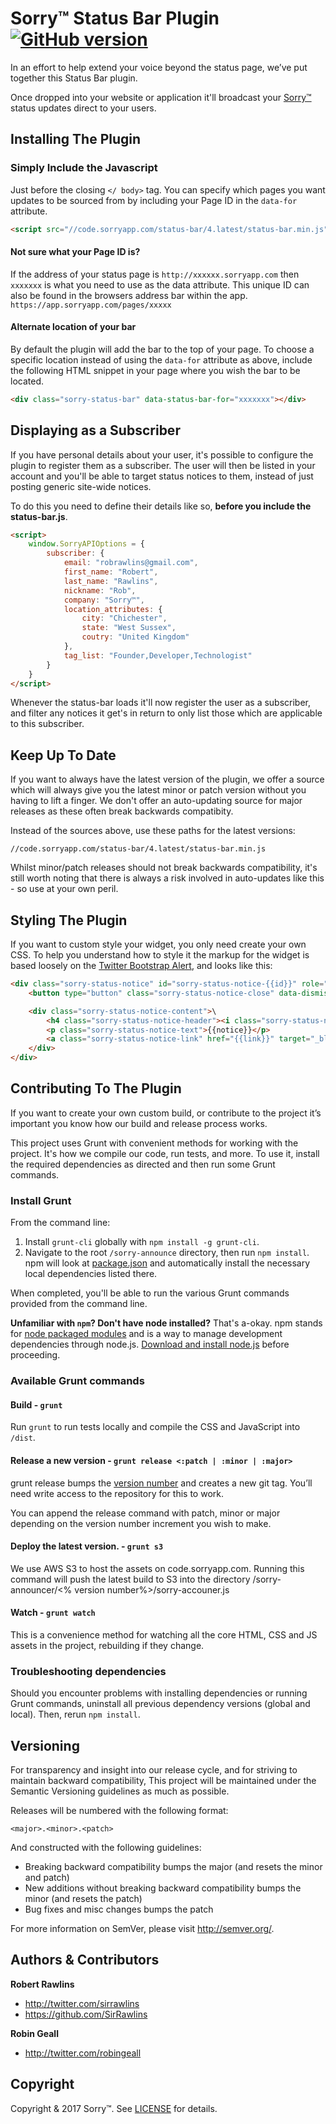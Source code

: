 # Sorry&#8482; Status Bar Plugin [![GitHub version](https://d25lcipzij17d.cloudfront.net/badge.svg?id=gh&type=6&v=4.0.2&x2=0)](http://badge.fury.io/for/gh/supporttime/status-bar)

In an effort to help extend your voice beyond the status page, we’ve put together this Status Bar plugin. 

Once dropped into your website or application it'll broadcast your [Sorry&#8482;](http://www.sorryapp.com) status updates direct to your users.

## Installing The Plugin

### Simply Include the Javascript 

Just before the closing ```</ body>``` tag. You can specify which pages you want updates to be sourced from by including your Page ID in the `data-for` attribute.

```html
<script src="//code.sorryapp.com/status-bar/4.latest/status-bar.min.js" data-for="xxxxxxx"></script>
```

#### Not sure what your Page ID is?

If the address of your status page is ```http://xxxxxx.sorryapp.com``` then ```xxxxxxx``` is what you need to use as the data attribute. This unique ID can also be found in the browsers address bar within the app. ```https://app.sorryapp.com/pages/xxxxx```

#### Alternate location of your bar

By default the plugin will add the bar to the top of your page. To choose a specific location instead of using the ```data-for``` attribute as above, include the following HTML snippet in your page where you wish the bar to be located.

```html
<div class="sorry-status-bar" data-status-bar-for="xxxxxxx"></div>
```

## Displaying as a Subscriber

If you have personal details about your user, it's possible to configure the plugin to register them as a subscriber. The user will then be listed in your account and you'll be able to target status notices to them, instead of just posting generic site-wide notices.

To do this you need to define their details like so, **before you include the status-bar.js**.

```html
<script>
	window.SorryAPIOptions = {
		subscriber: {
			email: "robrawlins@gmail.com",
			first_name: "Robert",
			last_name: "Rawlins",
			nickname: "Rob",
			company: "Sorry™",
			location_attributes: {
				city: "Chichester",
				state: "West Sussex",
				coutry: "United Kingdom"
			},
			tag_list: "Founder,Developer,Technologist"
		}
	}
</script>
```

Whenever the status-bar loads it'll now register the user as a subscriber, and filter any notices it get's in return to only list those which are applicable to this subscriber.

## Keep Up To Date

If you want to always have the latest version of the plugin, we offer a source which will always give you the latest minor or patch version without you having to lift a finger. We don't offer an auto-updating source for major releases as these often break backwards compatibity.

Instead of the sources above, use these paths for the latest versions:

	//code.sorryapp.com/status-bar/4.latest/status-bar.min.js

Whilst minor/patch releases should not break backwards compatibility, it's still worth noting that there is always a risk involved in auto-updates like this - so use at your own peril.

## Styling The Plugin

If you want to custom style your widget, you only need create your own CSS. To help you understand how to style it the markup for the widget is based loosely on the [Twitter Bootstrap Alert](http://getbootstrap.com/components/#alerts), and looks like this:

```html
<div class="sorry-status-notice" id="sorry-status-notice-{{id}}" role="alert">
	<button type="button" class="sorry-status-notice-close" data-dismiss="status-notice" aria-hidden="true"><i class="sorry-status-notice-icon sorry-status-notice-icon-times-circle"></i></button>

	<div class="sorry-status-notice-content">\
		<h4 class="sorry-status-notice-header"><i class="sorry-status-notice-icon sorry-status-notice-icon-bullhorn"></i> Ongoing</h4>
		<p class="sorry-status-notice-text">{{notice}}</p>
		<a class="sorry-status-notice-link" href="{{link}}" target="_blank" title="Visit our Status Page for more information.">More &#8594;</a>
	</div>
</div>
```

## Contributing To The Plugin

If you want to create your own custom build, or contribute to the project it’s important you know how our build and release process works.

This project uses Grunt with convenient methods for working with the project. It's how we compile our code, run tests, and more. To use it, install the required dependencies as directed and then run some Grunt commands.

### Install Grunt

From the command line:

1. Install `grunt-cli` globally with `npm install -g grunt-cli`.
2. Navigate to the root `/sorry-announce` directory, then run `npm install`. npm will look at [package.json](package.json) and automatically install the necessary local dependencies listed there.

When completed, you'll be able to run the various Grunt commands provided from the command line.

**Unfamiliar with `npm`? Don't have node installed?** That's a-okay. npm stands for [node packaged modules](http://npmjs.org/) and is a way to manage development dependencies through node.js. [Download and install node.js](http://nodejs.org/download/) before proceeding.

### Available Grunt commands

#### Build - `grunt`
Run `grunt` to run tests locally and compile the CSS and JavaScript into `/dist`.

#### Release a new version - `grunt release <:patch | :minor | :major>`
grunt release bumps the [version number](#versioning) and creates a new git tag. You’ll need write access to the repository for this to work.

You can append the release command with patch, minor or major depending on the version number increment you wish to make.

#### Deploy the latest version. - `grunt s3`
We use AWS S3 to host the assets on code.sorryapp.com. Running this command will push the latest build to S3 into the directory /sorry-announcer/<% version number%>/sorry-accouner.js

#### Watch - `grunt watch`
This is a convenience method for watching all the core HTML, CSS and JS assets in the project, rebuilding if they change.

### Troubleshooting dependencies

Should you encounter problems with installing dependencies or running Grunt commands, uninstall all previous dependency versions (global and local). Then, rerun `npm install`.

## Versioning

For transparency and insight into our release cycle, and for striving to maintain backward compatibility, This project will be maintained under the Semantic Versioning guidelines as much as possible.

Releases will be numbered with the following format:

`<major>.<minor>.<patch>`

And constructed with the following guidelines:

* Breaking backward compatibility bumps the major (and resets the minor and patch)
* New additions without breaking backward compatibility bumps the minor (and resets the patch)
* Bug fixes and misc changes bumps the patch

For more information on SemVer, please visit <http://semver.org/>.

## Authors & Contributors

**Robert Rawlins**

+ <http://twitter.com/sirrawlins>
+ <https://github.com/SirRawlins>

**Robin Geall**

+ <http://twitter.com/robingeall>

## Copyright

Copyright & 2017 Sorry&#8482;. See [LICENSE](LICENSE) for details.
